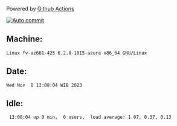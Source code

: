 Powered by [Github Actions](https://github.com/features/actions)

[![Auto commit](https://github.com/hiage/workstation/workflows/Auto%20commit/badge.svg)](https://github.com/hiage/workstation/actions?query=workflow%3A%22Auto+commit%22)

## Machine:
```
Linux fv-az661-425 6.2.0-1015-azure x86_64 GNU/Linux
```
## Date:
```
Wed Nov  8 13:08:04 WIB 2023
```
## Idle:
```
 13:08:04 up 0 min,  0 users,  load average: 1.07, 0.37, 0.13
```
